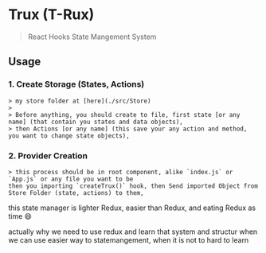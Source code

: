 # Trux (T-Rux)

> React Hooks State Mangement System

## Usage

### 1. Create Storage (States, Actions)

    > my store folder at [here](./src/Store)
    >
    > Before anything, you should create to file, first state [or any name] (that contain you states and data objects),
    > then Actions [or any name] (this save your any action and method, you want to change state objects),

### 2. Provider Creation

    > this process should be in root component, alike `index.js` or `App.js` or any file you want to be
    then you importing `createTrux()` hook, then Send imported Object from Store Folder (state, actions) to them,

this state manager is lighter Redux, easier than Redux, and eating Redux as time 😄

actually why we need to use redux and learn that system and structur when we can use easier way to statemangement, when it is not to hard to learn
